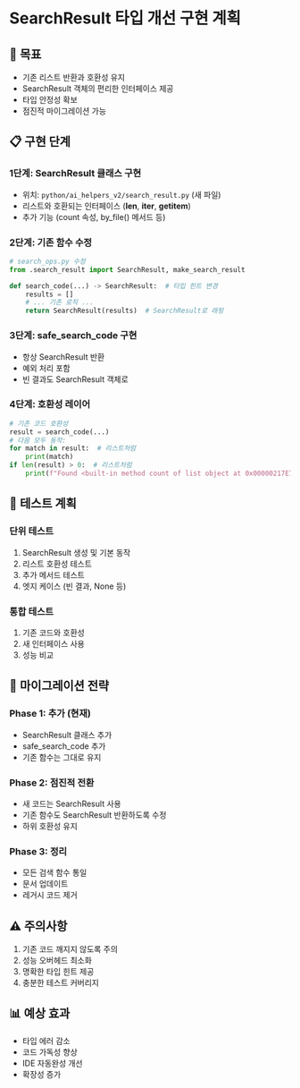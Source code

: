 # SearchResult 타입 개선 구현 계획

## 🎯 목표
- 기존 리스트 반환과 호환성 유지
- SearchResult 객체의 편리한 인터페이스 제공
- 타입 안정성 확보
- 점진적 마이그레이션 가능

## 📋 구현 단계

### 1단계: SearchResult 클래스 구현
- 위치: `python/ai_helpers_v2/search_result.py` (새 파일)
- 리스트와 호환되는 인터페이스 (__len__, __iter__, __getitem__)
- 추가 기능 (count 속성, by_file() 메서드 등)

### 2단계: 기존 함수 수정
```python
# search_ops.py 수정
from .search_result import SearchResult, make_search_result

def search_code(...) -> SearchResult:  # 타입 힌트 변경
    results = []
    # ... 기존 로직 ...
    return SearchResult(results)  # SearchResult로 래핑
```

### 3단계: safe_search_code 구현
- 항상 SearchResult 반환
- 예외 처리 포함
- 빈 결과도 SearchResult 객체로

### 4단계: 호환성 레이어
```python
# 기존 코드 호환성
result = search_code(...)
# 다음 모두 동작:
for match in result:  # 리스트처럼
    print(match)
if len(result) > 0:  # 리스트처럼
    print(f"Found <built-in method count of list object at 0x00000217E767FB80> matches")  # SearchResult 기능
```

## 🧪 테스트 계획

### 단위 테스트
1. SearchResult 생성 및 기본 동작
2. 리스트 호환성 테스트
3. 추가 메서드 테스트
4. 엣지 케이스 (빈 결과, None 등)

### 통합 테스트
1. 기존 코드와 호환성
2. 새 인터페이스 사용
3. 성능 비교

## 🚀 마이그레이션 전략

### Phase 1: 추가 (현재)
- SearchResult 클래스 추가
- safe_search_code 추가
- 기존 함수는 그대로 유지

### Phase 2: 점진적 전환
- 새 코드는 SearchResult 사용
- 기존 함수도 SearchResult 반환하도록 수정
- 하위 호환성 유지

### Phase 3: 정리
- 모든 검색 함수 통일
- 문서 업데이트
- 레거시 코드 제거

## ⚠️ 주의사항
1. 기존 코드 깨지지 않도록 주의
2. 성능 오버헤드 최소화
3. 명확한 타입 힌트 제공
4. 충분한 테스트 커버리지

## 📊 예상 효과
- 타입 에러 감소
- 코드 가독성 향상
- IDE 자동완성 개선
- 확장성 증가
